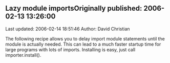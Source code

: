 ## Lazy module importsOriginally published: 2006-02-13 13:26:00 
Last updated: 2006-02-14 18:51:46 
Author: David Christian 
 
The following recipe allows you to delay import module statements until the module is actually needed.  This can lead to a much faster startup time for large programs with lots of imports.  Installing is easy, just call importer.install().